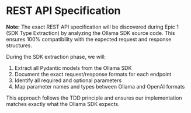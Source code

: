 # REST API Specification

**Note:** The exact REST API specification will be discovered during Epic 1 (SDK Type Extraction) by analyzing the Ollama SDK source code. This ensures 100% compatibility with the expected request and response structures.

During the SDK extraction phase, we will:
1. Extract all Pydantic models from the Ollama SDK
2. Document the exact request/response formats for each endpoint
3. Identify all required and optional parameters
4. Map parameter names and types between Ollama and OpenAI formats

This approach follows the TDD principle and ensures our implementation matches exactly what the Ollama SDK expects.
